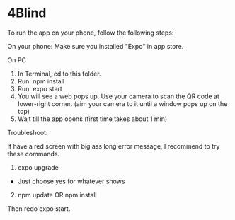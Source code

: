# 4Blind

To run the app on your phone, follow the following steps:

On your phone:
Make sure you installed "Expo" in app store.

On PC
1. In Terminal, cd to this folder.
2. Run: npm install
3. Run: expo start
4. You will see a web pops up. Use your camera to scan the QR code at lower-right corner. (aim your camera to it until a window pops up on the top)
5. Wait till the app opens (first time takes about 1 min)

Troubleshoot:

If have a red screen with big ass long error message, I recommend to try these commands.

1. expo upgrade
- Just choose yes for whatever shows
2. npm update OR npm install

Then redo expo start.


